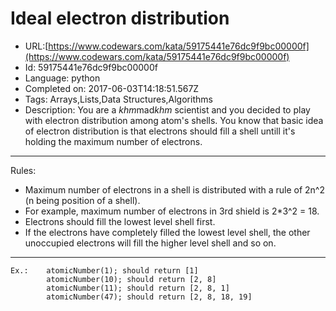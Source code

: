 # Ideal electron distribution

 - URL:[https://www.codewars.com/kata/59175441e76dc9f9bc00000f](https://www.codewars.com/kata/59175441e76dc9f9bc00000f)
 - Id: 59175441e76dc9f9bc00000f
 - Language: python
 - Completed on: 2017-06-03T14:18:51.567Z
 - Tags: Arrays,Lists,Data Structures,Algorithms
 - Description:
You are a *khm*mad*khm* scientist and you decided to play with electron distribution among atom's shells.
You know that basic idea of electron distribution is that electrons should fill a shell untill it's holding the maximum number of electrons.


  ---
Rules:  
  - Maximum number of electrons in a shell is distributed with a rule of 2n^2 (n being position of a shell). 
  - For example, maximum number of electrons in 3rd shield is 2*3^2 = 18.
  - Electrons should fill the lowest level shell first.
  - If the electrons have completely filled the lowest level shell, the other unoccupied electrons will fill the higher level shell and so on.  
  ---
        
```
Ex.:    atomicNumber(1); should return [1]
        atomicNumber(10); should return [2, 8]
        atomicNumber(11); should return [2, 8, 1]
        atomicNumber(47); should return [2, 8, 18, 19]
```
